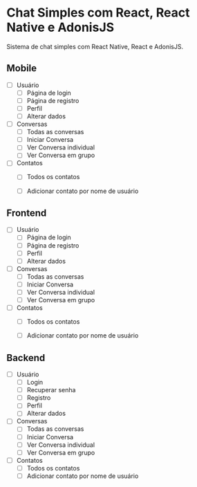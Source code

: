 # Chat Simples com React, React Native e AdonisJS
Sistema de chat simples com React Native, React e AdonisJS.

## Mobile
- [ ] Usuário
    - [ ] Página de login
    - [ ] Página de registro
    - [ ] Perfil
    - [ ] Alterar dados
- [ ] Conversas
    - [ ] Todas as conversas
    - [ ] Iniciar Conversa
    - [ ] Ver Conversa individual
    - [ ] Ver Conversa em grupo
- [ ] Contatos
    - [ ] Todos os contatos
    - [ ] Adicionar contato por nome de usuário


## Frontend
- [ ] Usuário
    - [ ] Página de login
    - [ ] Página de registro
    - [ ] Perfil
    - [ ] Alterar dados
- [ ] Conversas
    - [ ] Todas as conversas
    - [ ] Iniciar Conversa
    - [ ] Ver Conversa individual
    - [ ] Ver Conversa em grupo
- [ ] Contatos
    - [ ] Todos os contatos
    - [ ] Adicionar contato por nome de usuário


## Backend
- [ ] Usuário
    - [ ] Login
    - [ ] Recuperar senha
    - [ ] Registro
    - [ ] Perfil
    - [ ] Alterar dados
- [ ] Conversas
    - [ ] Todas as conversas
    - [ ] Iniciar Conversa
    - [ ] Ver Conversa individual
    - [ ] Ver Conversa em grupo
- [ ] Contatos
    - [ ] Todos os contatos
    - [ ] Adicionar contato por nome de usuário
